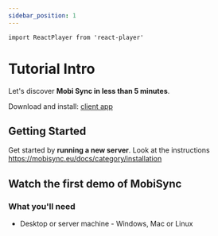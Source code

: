```yaml
---
sidebar_position: 1
---
```

```mdx-code-block
import ReactPlayer from 'react-player'

```
# Tutorial Intro

Let's discover **Mobi Sync in less than 5 minutes**.

Download and install: [client app](installation/msc1.0.9.4.apk)

## Getting Started

Get started by **running a new server**.
Look at the instructions https://mobisync.eu/docs/category/installation

## Watch the first demo of MobiSync


<ReactPlayer playing controls url='https://youtu.be/kq25EwQDACA' height="600px" width="280px" title="Demo video"/>

### What you'll need

- Desktop or server machine - Windows, Mac or Linux
